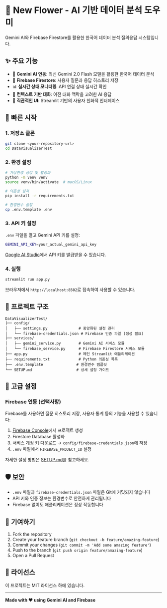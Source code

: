 # 🤖 New Flower - AI 기반 데이터 분석 도우미

Gemini AI와 Firebase Firestore를 활용한 한국어 데이터 분석 질의응답 시스템입니다.

## ✨ 주요 기능

- 🧠 **Gemini AI 연동**: 최신 Gemini 2.0 Flash 모델을 활용한 한국어 데이터 분석
- 💾 **Firebase Firestore**: 사용자 질문과 응답 히스토리 저장
- 📊 **실시간 상태 모니터링**: API 연결 상태 실시간 확인
- 🔄 **컨텍스트 기반 대화**: 이전 대화 맥락을 고려한 AI 응답
- 🎨 **직관적인 UI**: Streamlit 기반의 사용자 친화적 인터페이스

## 🚀 빠른 시작

### 1. 저장소 클론
```bash
git clone <your-repository-url>
cd DataVisualizerTest
```

### 2. 환경 설정
```bash
# 가상환경 생성 및 활성화
python -m venv venv
source venv/bin/activate  # macOS/Linux

# 의존성 설치
pip install -r requirements.txt

# 환경변수 설정
cp .env.template .env
```

### 3. API 키 설정

`.env` 파일을 열고 Gemini API 키를 설정:

```bash
GEMINI_API_KEY=your_actual_gemini_api_key
```

[Google AI Studio](https://aistudio.google.com/app/apikey)에서 API 키를 발급받을 수 있습니다.

### 4. 실행

```bash
streamlit run app.py
```

브라우저에서 `http://localhost:8502`로 접속하여 사용할 수 있습니다.

## 📁 프로젝트 구조

```
DataVisualizerTest/
├── config/
│   ├── settings.py              # 중앙화된 설정 관리
│   └── firebase-credentials.json # Firebase 인증 파일 (생성 필요)
├── services/
│   ├── gemini_service.py        # Gemini AI 서비스 모듈
│   └── firebase_service.py      # Firebase Firestore 서비스 모듈
├── app.py                       # 메인 Streamlit 애플리케이션
├── requirements.txt             # Python 의존성 목록
├── .env.template               # 환경변수 템플릿
└── SETUP.md                    # 상세 설정 가이드
```

## 🔧 고급 설정

### Firebase 연동 (선택사항)

Firebase를 사용하면 질문 히스토리 저장, 사용자 통계 등의 기능을 사용할 수 있습니다:

1. [Firebase Console](https://console.firebase.google.com/)에서 프로젝트 생성
2. Firestore Database 활성화
3. 서비스 계정 키 다운로드 → `config/firebase-credentials.json`에 저장
4. `.env` 파일에서 `FIREBASE_PROJECT_ID` 설정

자세한 설정 방법은 [SETUP.md](SETUP.md)를 참고하세요.

## 🛡️ 보안

- `.env` 파일과 `firebase-credentials.json` 파일은 Git에 커밋되지 않습니다
- API 키와 인증 정보는 환경변수로 안전하게 관리됩니다
- Firebase 없이도 애플리케이션은 정상 작동합니다

## 🤝 기여하기

1. Fork the repository
2. Create your feature branch (`git checkout -b feature/amazing-feature`)
3. Commit your changes (`git commit -m 'Add some amazing feature'`)
4. Push to the branch (`git push origin feature/amazing-feature`)
5. Open a Pull Request

## 📄 라이선스

이 프로젝트는 MIT 라이선스 하에 있습니다.

---

**Made with ❤️ using Gemini AI and Firebase**
